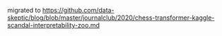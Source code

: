 migrated to https://github.com/data-skeptic/blog/blob/master/journalclub/2020/chess-transformer-kaggle-scandal-interpretability-zoo.md
